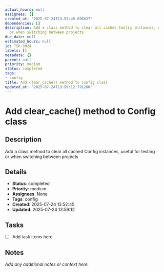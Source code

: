 ```yaml
---
actual_hours: null
assignees: []
created_at: '2025-07-24T13:52:45.096627'
dependencies: []
description: Add a class method to clear all cached Config instances, useful for testing
  or when switching between projects
due_date: null
estimated_hours: null
id: TSK-0024
labels: []
metadata: {}
parent: null
priority: medium
status: completed
tags:
- config
title: Add clear_cache() method to Config class
updated_at: '2025-07-24T13:59:12.791260'
---
```


# Add clear_cache() method to Config class

## Description
Add a class method to clear all cached Config instances, useful for testing or when switching between projects

## Details
- **Status**: completed
- **Priority**: medium
- **Assignees**: None
- **Tags**: config
- **Created**: 2025-07-24 13:52:45
- **Updated**: 2025-07-24 13:59:12

## Tasks
- [ ] Add task items here

## Notes
_Add any additional notes or context here._
